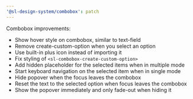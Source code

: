 ```yaml
---
'@sl-design-system/combobox': patch
---
```


Combobox improvements:
- Show hover style on combobox, similar to text-field
- Remove create-custom-option when you select an option
- Use built-in plus icon instead of importing it
- Fix styling of `<sl-combobox-create-custom-option>`
- Add hidden placeholder for the selected items when in multiple mode
- Start keyboard navigation on the selected item when in single mode
- Hide popover when the focus leaves the combobox
- Reset the text to the selected option when focus leaves the combobox
- Show the popover immediately and only fade-out when hiding it
